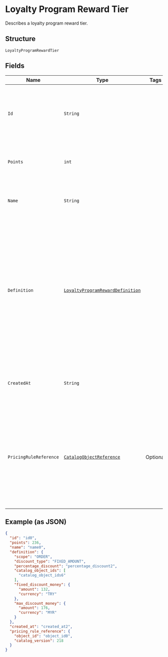 
# Loyalty Program Reward Tier

Describes a loyalty program reward tier.

## Structure

`LoyaltyProgramRewardTier`

## Fields

| Name | Type | Tags | Description | Getter |
|  --- | --- | --- | --- | --- |
| `Id` | `String` |  | The Square-assigned ID of the reward tier.<br>**Constraints**: *Minimum Length*: `1`, *Maximum Length*: `36` | String getId() |
| `Points` | `int` |  | The points exchanged for the reward tier.<br>**Constraints**: `>= 1` | int getPoints() |
| `Name` | `String` |  | The name of the reward tier.<br>**Constraints**: *Minimum Length*: `1` | String getName() |
| `Definition` | [`LoyaltyProgramRewardDefinition`](/doc/models/loyalty-program-reward-definition.md) |  | Provides details about the reward tier discount. DEPRECATED at version 2020-12-16. Discount details<br>are now defined using a catalog pricing rule and other catalog objects. For more information, see<br>[Get discount details for the reward](https://developer.squareup.com/docs/loyalty-api/overview#get-discount-details). | LoyaltyProgramRewardDefinition getDefinition() |
| `CreatedAt` | `String` |  | The timestamp when the reward tier was created, in RFC 3339 format. | String getCreatedAt() |
| `PricingRuleReference` | [`CatalogObjectReference`](/doc/models/catalog-object-reference.md) | Optional | A reference to a Catalog object at a specific version. In general this is<br>used as an entry point into a graph of catalog objects, where the objects exist<br>at a specific version. | CatalogObjectReference getPricingRuleReference() |

## Example (as JSON)

```json
{
  "id": "id0",
  "points": 236,
  "name": "name0",
  "definition": {
    "scope": "ORDER",
    "discount_type": "FIXED_AMOUNT",
    "percentage_discount": "percentage_discount2",
    "catalog_object_ids": [
      "catalog_object_ids6"
    ],
    "fixed_discount_money": {
      "amount": 132,
      "currency": "TRY"
    },
    "max_discount_money": {
      "amount": 176,
      "currency": "MYR"
    }
  },
  "created_at": "created_at2",
  "pricing_rule_reference": {
    "object_id": "object_id0",
    "catalog_version": 218
  }
}
```

